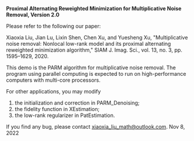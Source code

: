 **Proximal Alternating Reweighted Minimization for Multiplicative Noise Removal, Version 2.0**

Please refer to the following our paper:

Xiaoxia Liu, Jian Lu, Lixin Shen, Chen Xu, and Yuesheng Xu, "Multiplicative noise removal: Nonlocal low-rank model and its proximal alternating reweighted minimization algorithm," SIAM J. Imag. Sci., vol. 13, no. 3, pp. 1595–1629, 2020.

This demo is the PARM algorithm for multiplicative noise removal. The program using parallel computing is expected to run on high-performance computers with multi-core processors. 

For other applications, you may modify 
1. the initialization and correction in PARM_Denoising;
2. the fidelity function in XEstimation;
3. the low-rank regularizer in PatEstimation.


If you find any bug, please contact xiaoxia_liu_math@outlook.com.
Nov 8, 2022
